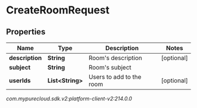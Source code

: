 # CreateRoomRequest


## Properties

| Name | Type | Description | Notes |
| ------------ | ------------- | ------------- | ------------- |
| **description** | **String** | Room's description |  [optional] |
| **subject** | **String** | Room's subject |  |
| **userIds** | **List&lt;String&gt;** | Users to add to the room |  [optional] |




_com.mypurecloud.sdk.v2:platform-client-v2:214.0.0_
